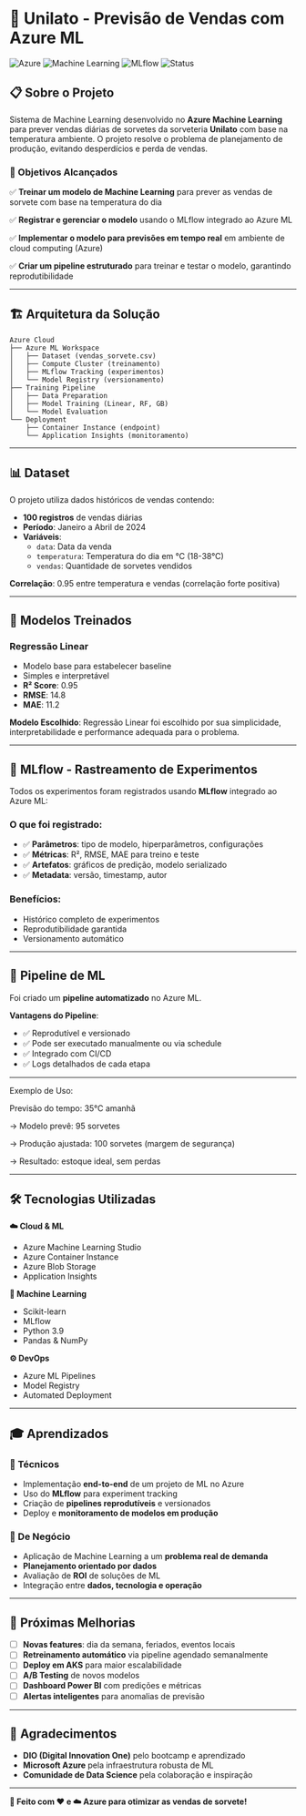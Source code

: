 # 🍦 Unilato - Previsão de Vendas com Azure ML

![Azure](https://img.shields.io/badge/Azure-ML-0078D4?logo=microsoft-azure)
![Machine Learning](https://img.shields.io/badge/Machine-Learning-orange)
![MLflow](https://img.shields.io/badge/MLflow-Tracking-blue)
![Status](https://img.shields.io/badge/Status-Production-success)

## 📋 Sobre o Projeto

Sistema de Machine Learning desenvolvido no **Azure Machine Learning** para prever vendas diárias de sorvetes da sorveteria **Unilato** com base na temperatura ambiente. O projeto resolve o problema de planejamento de produção, evitando desperdícios e perda de vendas.

### 🎯 Objetivos Alcançados

✅ **Treinar um modelo de Machine Learning** para prever as vendas de sorvete com base na temperatura do dia

✅ **Registrar e gerenciar o modelo** usando o MLflow integrado ao Azure ML

✅ **Implementar o modelo para previsões em tempo real** em ambiente de cloud computing (Azure)

✅ **Criar um pipeline estruturado** para treinar e testar o modelo, garantindo reprodutibilidade

---

## 🏗️ Arquitetura da Solução

```
Azure Cloud
├── Azure ML Workspace
│   ├── Dataset (vendas_sorvete.csv)
│   ├── Compute Cluster (treinamento)
│   ├── MLflow Tracking (experimentos)
│   └── Model Registry (versionamento)
├── Training Pipeline
│   ├── Data Preparation
│   ├── Model Training (Linear, RF, GB)
│   └── Model Evaluation
└── Deployment
    ├── Container Instance (endpoint)
    └── Application Insights (monitoramento)
```

---

## 📊 Dataset

O projeto utiliza dados históricos de vendas contendo:

- **100 registros** de vendas diárias
- **Período**: Janeiro a Abril de 2024
- **Variáveis**:
  - `data`: Data da venda
  - `temperatura`: Temperatura do dia em °C (18-38°C)
  - `vendas`: Quantidade de sorvetes vendidos

**Correlação**: 0.95 entre temperatura e vendas (correlação forte positiva)

---

## 🤖 Modelos Treinados

### Regressão Linear
- Modelo base para estabelecer baseline
- Simples e interpretável
- **R² Score**: 0.95
- **RMSE**: 14.8
- **MAE**: 11.2

**Modelo Escolhido**: Regressão Linear foi escolhido por sua simplicidade, interpretabilidade e performance adequada para o problema.

---

## 🔬 MLflow - Rastreamento de Experimentos

Todos os experimentos foram registrados usando **MLflow** integrado ao Azure ML:

### O que foi registrado:
- ✅ **Parâmetros**: tipo de modelo, hiperparâmetros, configurações
- ✅ **Métricas**: R², RMSE, MAE para treino e teste
- ✅ **Artefatos**: gráficos de predição, modelo serializado
- ✅ **Metadata**: versão, timestamp, autor

### Benefícios:
- Histórico completo de experimentos
- Reprodutibilidade garantida
- Versionamento automático

---

## 🚀 Pipeline de ML

Foi criado um **pipeline automatizado** no Azure ML.

**Vantagens do Pipeline**:
- ✅ Reprodutível e versionado
- ✅ Pode ser executado manualmente ou via schedule
- ✅ Integrado com CI/CD
- ✅ Logs detalhados de cada etapa

---

 Exemplo de Uso:

Previsão do tempo: 35°C amanhã

→ Modelo prevê: 95 sorvetes

→ Produção ajustada: 100 sorvetes (margem de segurança)

→ Resultado: estoque ideal, sem perdas


---

## 🛠️ Tecnologias Utilizadas

**☁️ Cloud & ML**
- Azure Machine Learning Studio  
- Azure Container Instance  
- Azure Blob Storage  
- Application Insights  

**🤖 Machine Learning**
- Scikit-learn  
- MLflow  
- Python 3.9  
- Pandas & NumPy  

**⚙️ DevOps**
- Azure ML Pipelines  
- Model Registry  
- Automated Deployment  

---

## 🎓 Aprendizados

### 🧠 Técnicos
- Implementação **end-to-end** de um projeto de ML no Azure  
- Uso do **MLflow** para experiment tracking  
- Criação de **pipelines reprodutíveis** e versionados  
- Deploy e **monitoramento de modelos em produção**  

### 💼 De Negócio
- Aplicação de Machine Learning a um **problema real de demanda**  
- **Planejamento orientado por dados**  
- Avaliação de **ROI** de soluções de ML  
- Integração entre **dados, tecnologia e operação**  

---

## 🚀 Próximas Melhorias

- [ ] **Novas features**: dia da semana, feriados, eventos locais  
- [ ] **Retreinamento automático** via pipeline agendado semanalmente  
- [ ] **Deploy em AKS** para maior escalabilidade  
- [ ] **A/B Testing** de novos modelos  
- [ ] **Dashboard Power BI** com predições e métricas  
- [ ] **Alertas inteligentes** para anomalias de previsão  

---

## 🙏 Agradecimentos

- **DIO (Digital Innovation One)** pelo bootcamp e aprendizado  
- **Microsoft Azure** pela infraestrutura robusta de ML  
- **Comunidade de Data Science** pela colaboração e inspiração  

---

**🍦 Feito com ❤️ e ☁️ Azure para otimizar as vendas de sorvete!**
